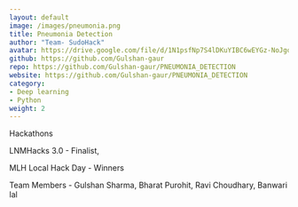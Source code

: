 ```yaml
---
layout: default
image: /images/pneumonia.png
title: Pneumonia Detection
author: "Team- SudoHack"
avatar: https://drive.google.com/file/d/1N1psfNp7S4lDKuYIBC6wEYGz-NoJgqqH/view?usp=sharing 
github: https://github.com/Gulshan-gaur
repo: https://github.com/Gulshan-gaur/PNEUMONIA_DETECTION
website: https://github.com/Gulshan-gaur/PNEUMONIA_DETECTION
category:
- Deep learning
- Python
weight: 2
---
```

Hackathons 

LNMHacks 3.0 - Finalist,

MLH Local Hack Day - Winners

Team Members - Gulshan Sharma, Bharat Purohit, Ravi Choudhary, Banwari lal
